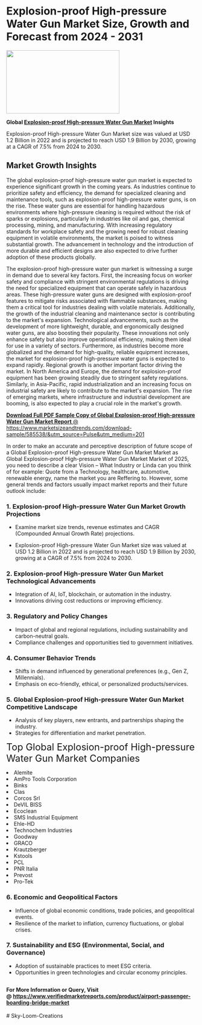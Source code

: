 <H1>Explosion-proof High-pressure Water Gun Market Size, Growth and Forecast from 2024 - 2031</H1><img class="aligncenter size-medium wp-image-584254" src="https://thirdeyenews.in/wp-content/uploads/2024/09/Global-Market-Research-300x168.jpeg" alt="" width="300" height="168" /><p><strong>Global&nbsp;<a href="https://www.marketsizeandtrends.com/download-sample/585538/&amp;utm_source=Pulse&amp;utm_medium=201">Explosion-proof High-pressure Water Gun Market</a> Insights</strong></p><p>Explosion-proof High-pressure Water Gun Market size was valued at USD 1.2 Billion in 2022 and is projected to reach USD 1.9 Billion by 2030, growing at a CAGR of 7.5% from 2024 to 2030.</p><p><h2>Market Growth Insights</h2> <p>The global explosion-proof high-pressure water gun market is expected to experience significant growth in the coming years. As industries continue to prioritize safety and efficiency, the demand for specialized cleaning and maintenance tools, such as explosion-proof high-pressure water guns, is on the rise. These water guns are essential for handling hazardous environments where high-pressure cleaning is required without the risk of sparks or explosions, particularly in industries like oil and gas, chemical processing, mining, and manufacturing. With increasing regulatory standards for workplace safety and the growing need for robust cleaning equipment in volatile environments, the market is poised to witness substantial growth. The advancement in technology and the introduction of more durable and efficient designs are also expected to drive further adoption of these products globally.</p> <p><a href="#"></a></p> <p>The explosion-proof high-pressure water gun market is witnessing a surge in demand due to several key factors. First, the increasing focus on worker safety and compliance with stringent environmental regulations is driving the need for specialized equipment that can operate safely in hazardous areas. These high-pressure water guns are designed with explosion-proof features to mitigate risks associated with flammable substances, making them a critical tool for industries dealing with volatile materials. Additionally, the growth of the industrial cleaning and maintenance sector is contributing to the market's expansion. Technological advancements, such as the development of more lightweight, durable, and ergonomically designed water guns, are also boosting their popularity. These innovations not only enhance safety but also improve operational efficiency, making them ideal for use in a variety of sectors. Furthermore, as industries become more globalized and the demand for high-quality, reliable equipment increases, the market for explosion-proof high-pressure water guns is expected to expand rapidly. Regional growth is another important factor driving the market. In North America and Europe, the demand for explosion-proof equipment has been growing steadily due to stringent safety regulations. Similarly, in Asia-Pacific, rapid industrialization and an increasing focus on industrial safety are likely to contribute to the market's expansion. The rise of emerging markets, where infrastructure and industrial development are booming, is also expected to play a crucial role in the market's growth.</p> <p><a href="#"></p><p><span class=""><strong>Download Full PDF Sample Copy of Global Explosion-proof High-pressure Water Gun Market Report</strong> @ <a href="https://www.marketsizeandtrends.com/download-sample/585538/&amp;utm_source=Pulse&amp;utm_medium=201" target="_blank">https://www.marketsizeandtrends.com/download-sample/585538/&amp;utm_source=Pulse&amp;utm_medium=201</a></span></p><p>In order to make an accurate and perceptive description of future scope of a Global&nbsp;Explosion-proof High-pressure Water Gun Market Market as Global&nbsp;Explosion-proof High-pressure Water Gun Market Market of 2025, you need to describe a clear Vision &ndash; What Industry or Linda can you think of for example: Quote from a Technology, healthcare, automotive, renewable energy, name the market you are Reffering to. However, some general trends and factors usually impact market reports and their future outlook include:</p><h3>1.&nbsp;<strong>Explosion-proof High-pressure Water Gun Market Growth Projections</strong></h3><ul><li>Examine market size trends, revenue estimates and CAGR (Compounded Annual Growth Rate) projections.</li><li><p>Explosion-proof High-pressure Water Gun Market size was valued at USD 1.2 Billion in 2022 and is projected to reach USD 1.9 Billion by 2030, growing at a CAGR of 7.5% from 2024 to 2030.</p></li></ul><h3>2.&nbsp;<strong>Explosion-proof High-pressure Water Gun Market Technological Advancements</strong></h3><ul><li>Integration of AI, IoT, blockchain, or automation in the industry.</li><li>Innovations driving cost reductions or improving efficiency.</li></ul><h3>3.&nbsp;<strong>Regulatory and Policy Changes</strong></h3><ul><li>Impact of global and regional regulations, including sustainability and carbon-neutral goals.</li><li>Compliance challenges and opportunities tied to government initiatives.</li></ul><h3>4.&nbsp;<strong>Consumer Behavior Trends</strong></h3><ul><li>Shifts in demand influenced by generational preferences (e.g., Gen Z, Millennials).</li><li>Emphasis on eco-friendly, ethical, or personalized products/services.</li></ul><h3>5.&nbsp;<strong>Global Explosion-proof High-pressure Water Gun Market Competitive Landscape</strong></h3><ul><li>Analysis of key players, new entrants, and partnerships shaping the industry.</li><li>Strategies for differentiation and market penetration.</li></ul><p data-pm-slice="1 1 []"><span style="color: inherit; font-family: inherit; font-size: 25px;">Top Global Explosion-proof High-pressure Water Gun Market Companies</span></p><div class="" data-test-id=""><p><li>Alemite</li><li> AmPro Tools Corporation</li><li> Binks</li><li> Clas</li><li> Corcos Srl</li><li> DeVIL BISS</li><li> Ecoclean</li><li> SMS Industrial Equipment</li><li> Ehle-HD</li><li> Technochem Industries</li><li> Goodway</li><li> GRACO</li><li> Krautzberger</li><li> Kstools</li><li> PCL</li><li> PNR Italia</li><li> Prevost</li><li> Pro-Tek</li></p></div><h3>6.&nbsp;<strong>Economic and Geopolitical Factors</strong></h3><ul><li>Influence of global economic conditions, trade policies, and geopolitical events.</li><li>Resilience of the market to inflation, currency fluctuations, or global crises.</li></ul><h3>7.&nbsp;<strong>Sustainability and ESG (Environmental, Social, and Governance)</strong></h3><ul><li>Adoption of sustainable practices to meet ESG criteria.</li><li>Opportunities in green technologies and circular economy principles.</li></ul><h2><strong style="font-size: 14px;">For More Information or Query, Visit @&nbsp;</strong><a style="background-color: #ffffff; font-size: 14px;" href="https://www.marketsizeandtrends.com/report/explosion-proof-high-pressure-water-gun-market/" target="_blank">https://www.verifiedmarketreports.com/product/airport-passenger-boarding-bridge-market</a></h2># Sky-Loom-Creations
